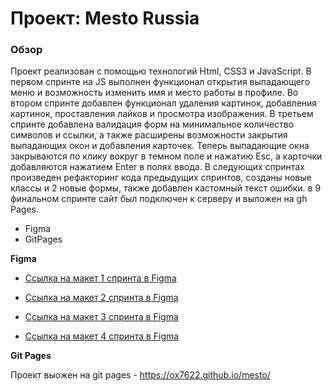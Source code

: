 # Проект: Mesto Russia

### Обзор
Проект реализован с помощью технологий Html, CSS3 и JavaScript. В первом спринте на JS выполнен функционал открытия выпадающего меню и возможность изменить имя и место работы в профиле. 
Во втором спринте добавлен функционал удаления картинок, добавления картинок, проставления лайков и просмотра изображения.
В третьем спринте добавлена валидация форм на минимальное количество символов и ссылки, а также расширены возможности закрытия выпадающих окон и добавления карточек. Теперь выпадающие окна закрываются по клику вокруг в темном поле и нажатию Esc, а карточки добавляются нажатием Enter в полях ввода.
В следующих спринтах произведен рефакторинг кода предыдущих спринтов, созданы  новые классы и 2 новые формы, также добавлен кастомный текст ошибки.
в 9 финальном спринте сайт был подключен к серверу и выложен на gh Pages.

* Figma
* GitPages

**Figma**

* [Ссылка на макет 1 спринта в Figma](https://www.figma.com/file/2cn9N9jSkmxD84oJik7xL7/JavaScript.-Sprint-4?node-id=0%3A1)

* [Ссылка на макет 2 спринта в Figma](https://www.figma.com/file/bjyvbKKJN2naO0ucURl2Z0/JavaScript.-Sprint-5?node-id=50160%3A2)

* [Ссылка на макет 3 спринта в Figma](https://www.figma.com/file/kRVLKwYG3d1HGLvh7JFWRT/JavaScript.-Sprint-6?node-id=1124%3A2)
* [Ссылка на макет 4 спринта в Figma](https://www.figma.com/file/PSdQFRHoxXJFs2FH8IXViF/JavaScript.-Sprint-9?node-id=109%3A150)


**Git Pages**

Проект выожен на git pages - https://ox7622.github.io/mesto/
